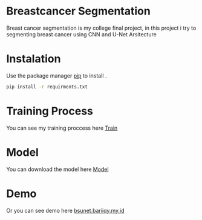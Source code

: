# Breastcancer Segmentation

Breast cancer segmentation is my college final project, in this project i try to segmenting breast cancer using CNN and U-Net Arsitecture

# Instalation
Use the package manager [pip](https://pip.pypa.io/en/stable/) to install .

```bash
pip install -r requirments.txt
```

# Training Process
You can see my training  proccess here [Train](https://colab.research.google.com/drive/1iuX9QRu4Y0x4-PG0kRYl6oWCpYL2hMR-?usp=sharing)

# Model
You can download the model here [Model](https://drive.google.com/file/d/1PFB8AG3NUX8IMp3kBNUXX7XpiXYXeDhc/view?usp=share_link)

# Demo 
Or you can see demo here [bsunet.bariiqy.my.id](https://bsunet.bariiqy.my.id/)